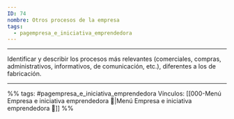 ```yaml
---
ID: 74
nombre: Otros procesos de la empresa
tags:
  - pagempresa_e_iniciativa_emprendedora
---
```

___
Identificar y describir los procesos más relevantes (comerciales, compras, administrativos, informativos, de comunicación, etc.), diferentes a los de fabricación.

____
%%
tags:  #pagempresa_e_iniciativa_emprendedora 
Vínculos:  [[000-Menú Empresa e iniciativa emprendedora 📃|Menú Empresa e iniciativa emprendedora 📃]]
%%